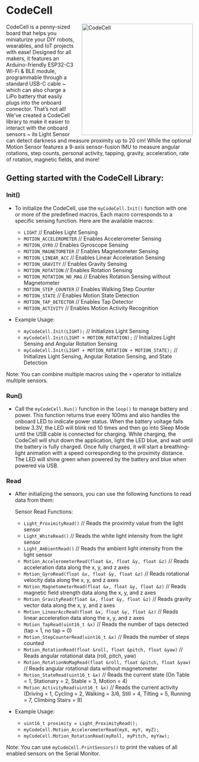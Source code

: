 # CodeCell

<img src="https://microbots.io/cdn/shop/files/penny_600x.png?v=1719926378" alt="CodeCell" width="300" align="right" style="margin-left: 20px;">

CodeCell is a penny-sized board that helps you miniaturize your DIY robots, wearables, and IoT projects with ease! Designed for all makers, it features an Arduino-friendly ESP32-C3 Wi-Fi & BLE module, programmable through a standard USB-C cable ~ which can also charge a LiPo battery that easily plugs into the onboard connector. That’s not all! We've created a CodeCell library to make it easier to interact with the onboard sensors ~ its Light Sensor can detect darkness and measure proximity up to 20 cm! While the optional Motion Sensor features a 9-axis sensor-fusion IMU to measure angular rotations, step counts, personal activity, tapping, gravity, acceleration, rate of rotation, magnetic fields, and more!

## Getting started with the CodeCell Library:

### Init()
- To initialize the CodeCell, use the `myCodeCell.Init()` function with one or more of the predefined macros. Each macro corresponds to a specific sensing function. Here are the available macros:
  
  - `LIGHT`                          // Enables Light Sensing
  - `MOTION_ACCELEROMETER`           // Enables Accelerometer Sensing
  - `MOTION_GYRO`                    // Enables Gyroscope Sensing
  - `MOTION_MAGNETOMETER`            // Enables Magnetometer Sensing
  - `MOTION_LINEAR_ACC`              // Enables Linear Acceleration Sensing
  - `MOTION_GRAVITY`                 // Enables Gravity Sensing
  - `MOTION_ROTATION`                // Enables Rotation Sensing
  - `MOTION_ROTATION_NO_MAG`         // Enables Rotation Sensing without Magnetometer
  - `MOTION_STEP_COUNTER`            // Enables Walking Step Counter
  - `MOTION_STATE`                   // Enables Motion State Detection
  - `MOTION_TAP_DETECTOR`            // Enables Tap Detector
  - `MOTION_ACTIVITY`                // Enables Motion Activity Recognition

- Example Usage:
  - `myCodeCell.Init(LIGHT);`                                      // Initializes Light Sensing
  - `myCodeCell.Init(LIGHT + MOTION_ROTATION);`                    // Initializes Light Sensing and Angular Rotation Sensing
  - `myCodeCell.Init(LIGHT + MOTION_ROTATION + MOTION_STATE);`     // Initializes Light Sensing, Angular Rotation Sensing, and State Detection

Note: You can combine multiple macros using the `+` operator to initialize multiple sensors.

### Run()
- Call the `myCodeCell.Run()` function in the `loop()` to manage battery and power. This function returns true every 100ms and also handles the onboard LED to indicate power status. When the battery voltage falls below 3.3V, the LED will blink red 10 times and then go into Sleep Mode until the USB cable is connected for charging. While charging, the CodeCell will shut down the application, light the LED blue, and wait until the battery is fully charged. Once fully charged, it will start a breathing-light animation with a speed corresponding to the proximity distance. The LED will shine green when powered by the battery and blue when powered via USB.


### Read

- After initializing the sensors, you can use the following functions to read data from them:

  Sensor Read Functions:
  
  - `Light_ProximityRead()`                                            // Reads the proximity value from the light sensor
  - `Light_WhiteRead()`                                                // Reads the white light intensity from the light sensor
  - `Light_AmbientRead()`                                              // Reads the ambient light intensity from the light sensor
  - `Motion_AccelerometerRead(float &x, float &y, float &z)`           // Reads acceleration data along the x, y, and z axes
  - `Motion_GyroRead(float &x, float &y, float &z)`                    // Reads rotational velocity data along the x, y, and z axes
  - `Motion_MagnetometerRead(float &x, float &y, float &z)`            // Reads magnetic field strength data along the x, y, and z axes
  - `Motion_GravityRead(float &x, float &y, float &z)`                 // Reads gravity vector data along the x, y, and z axes
  - `Motion_LinearAccRead(float &x, float &y, float &z)`               // Reads linear acceleration data along the x, y, and z axes
  - `Motion_TapRead(uint16_t &x)`                                      // Reads the number of taps detected (tap = 1, no tap = 0)
  - `Motion_StepCounterRead(uint16_t &x)`                              // Reads the number of steps counted
  - `Motion_RotationRead(float &roll, float &pitch, float &yaw)`       // Reads angular rotational data (roll, pitch, yaw)
  - `Motion_RotationNoMagRead(float &roll, float &pitch, float &yaw)`  // Reads angular rotational data without magnetometer
  - `Motion_StateRead(uint16_t &x)`                                    // Reads the current state (On Table = 1, Stationary = 2, Stable = 3, Motion = 4)
  - `Motion_ActivityRead(uint16_t &x)`                                 // Reads the current activity (Driving = 1, Cycling = 2, Walking = 3/6, Still = 4, Tilting = 5, Running = 7, Climbing Stairs = 8)

- Example Usage:
  - `uint16_t proximity = Light_ProximityRead();`
  - `myCodeCell.Motion_AccelerometerRead(myX, myY, myZ);`
  - `myCodeCell.Motion_RotationRead(myRoll, myPitch, myYaw);`

Note: You can use `myCodeCell.PrintSensors()` to print the values of all enabled sensors on the Serial Monitor.
